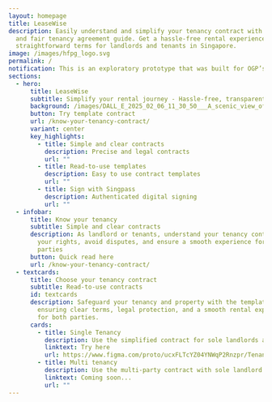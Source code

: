 ```yaml
---
layout: homepage
title: LeaseWise
description: Easily understand and simplify your tenancy contract with our clear
  and fair tenancy agreement guide. Get a hassle-free rental experience with
  straightforward terms for landlords and tenants in Singapore.
image: /images/hfpg_logo.svg
permalink: /
notification: This is an exploratory prototype that was built for OGP’s Hack for Public Good
sections:
  - hero:
      title: LeaseWise
      subtitle: Simplify your rental journey - Hassle-free, transparent, and secure.
      background: /images/DALL_E_2025_02_06_11_30_50___A_scenic_view_of_Singapore_s_housing_landscape_featuring_modern_high_rise_apartments_and_HDB_flats__The_image_has_a_balanced_composition_with_greenery.png
      button: Try template contract
      url: /know-your-tenancy-contract/
      variant: center
      key_highlights:
        - title: Simple and clear contracts
          description: Precise and legal contracts
          url: ""
        - title: Read-to-use templates
          description: Easy to use contract templates
          url: ""
        - title: Sign with Singpass
          description: Authenticated digital signing
          url: ""
  - infobar:
      title: Know your tenancy
      subtitle: Simple and clear contracts
      description: As landlord or tenants, understand your tenancy contract to protect
        your rights, avoid disputes, and ensure a smooth experience for both
        parties
      button: Quick read here
      url: /know-your-tenancy-contract/
  - textcards:
      title: Choose your tenancy contract
      subtitle: Read-to-use contracts
      id: textcards
      description: Safeguard your tenancy and property with the template contract,
        ensuring clear terms, legal protection, and a smooth rental experience
        for both parties.
      cards:
        - title: Single Tenancy
          description: Use the simplified contract for sole landlords and tenants
          linktext: Try here
          url: https://www.figma.com/proto/ucxFLTcYZ04YNWqP2Rnzpr/Tenancy-Agreement?node-id=39-7996&t=A2CnEytajizzCACU-0&scaling=min-zoom&content-scaling=fixed&page-id=0%3A1&starting-point-node-id=39%3A7996
        - title: Multi tenancy
          description: Use the multi-party contract with sole landlord and multiple tenants
          linktext: Coming soon...
          url: ""
---
```


